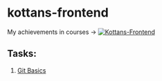 # kottans-frontend

My achievements in courses -> [![Kottans-Frontend][icon-kottans]][kottans-frontend]

## Tasks: 
1. [Git Basics](../git_and_github/git_and_github.md)
































[icon-kottans]: https://img.shields.io/badge/%3D(%5E.%5E)%3D-frontend-yellow.svg
[kottans-frontend]: https://github.com/kottans/frontend
